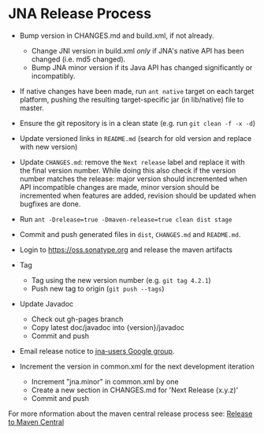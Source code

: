 JNA Release Process
===================

* Bump version in CHANGES.md and build.xml, if not already.
  * Change JNI version in build.xml *only* if JNA's native API has been changed (i.e. md5 changed).
  * Bump JNA minor version if its Java API has changed significantly or incompatibly.

* If native changes have been made, run `ant native` target on each target
  platform, pushing the resulting target-specific jar (in lib/native) file to master.

* Ensure the git repository is in a clean state (e.g. run `git clean -f -x -d`)

* Update versioned links in `README.md` (search for old version and replace with new version)

* Update `CHANGES.md`: remove the `Next release` label and replace it with the final version number. While doing this also check if the version number matches the release: major version should incremented when API incompatible changes are made, minor version should be incremented when features are added, revision should be updated when bugfixes are done.

* Run `ant -Drelease=true -Dmaven-release=true clean dist stage`

* Commit and push generated files in `dist`, `CHANGES.md` and `README.md`.

* Login to https://oss.sonatype.org and release the maven artifacts

* Tag
  * Tag using the new version number (e.g. `git tag 4.2.1`)
  * Push new tag to origin (`git push --tags`)

* Update Javadoc
  * Check out gh-pages branch
  * Copy latest doc/javadoc into {version}/javadoc
  * Commit and push

* Email release notice to [jna-users Google group](http://groups.google.com/group/jna-users).

* Increment the version in common.xml for the next development iteration
  * Increment "jna.minor" in common.xml by one
  * Create a new section in CHANGES.md for 'Next Release (x.y.z)'
  * Commit and push

For more nformation about the maven central release process see:
[Release to Maven Central](PublishingToMavenCentral.md)